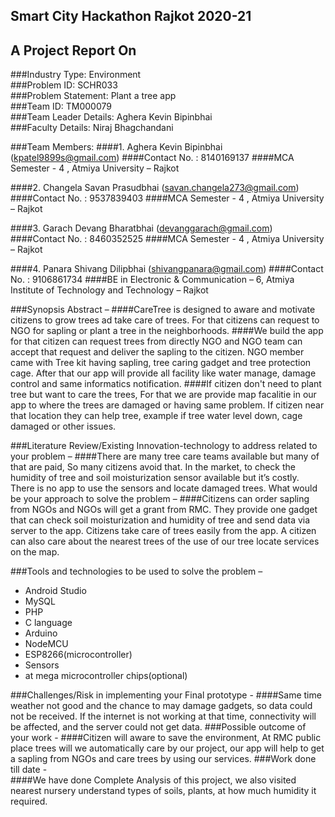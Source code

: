Smart City Hackathon Rajkot 2020-21
---

A Project Report On
---

###Industry Type: Environment  
###Problem ID:  SCHR033  			   
###Problem Statement: Plant a tree app  
###Team ID: TM000079  
###Team Leader Details: Aghera Kevin Bipinbhai  
###Faculty Details: Niraj Bhagchandani  

###Team Members:
####1.	Aghera Kevin Bipinbhai (kpatel9899s@gmail.com)
####Contact No. : 8140169137
####MCA Semester - 4 , Atmiya University – Rajkot

####2.	Changela Savan Prasudbhai (savan.changela273@gmail.com) 
####Contact No. : 9537839403
####MCA Semester - 4 , Atmiya University – Rajkot

####3.	Garach Devang Bharatbhai (devanggarach@gmail.com)
####Contact No. : 8460352525
####MCA Semester - 4 , Atmiya University – Rajkot

####4.	Panara Shivang Dilipbhai (shivangpanara@gmail.com)
####Contact No. : 9106861734
####BE in Electronic & Communication – 6, Atmiya Institute of Technology and Technology – Rajkot



###Synopsis Abstract –
####CareTree is designed to aware and motivate citizens to grow trees ad take care of trees. For that citizens can request to NGO for sapling or plant a tree in the neighborhoods.
####We build the app for that citizen can request trees from directly NGO and NGO team can accept that request and deliver the sapling to the citizen. 	NGO member came with Tree kit having sapling, tree caring gadget and tree protection cage. After that our app will provide all facility like water manage, damage control and same informatics notification.
####If citizen don't need to plant tree but want to care the trees, For that we are provide map facalitie in our app to where the trees are damaged or having same problem. If citizen near that location they can help tree, example if tree water level down, cage damaged or other issues.

###Literature Review/Existing Innovation-technology to address related to your problem –
####There are many tree care teams available but many of that are paid, So many citizens avoid that. In the market, to check the humidity of tree and soil moisturization sensor available but it’s costly. There is no app to use the sensors and locate damaged trees.
What would be your approach to solve the problem –
####Citizens can order sapling from NGOs and NGOs will get a grant from RMC. They provide one gadget that can check soil moisturization and humidity of tree and send data via server to the app. Citizens take care of trees easily from the app. A citizen can also care about the nearest trees of the use of our tree locate services on the map.

###Tools and technologies to be used to solve the problem –
*	Android Studio
*	MySQL
*	PHP
*	C language
*	Arduino
*	NodeMCU
*	ESP8266(microcontroller)
*	Sensors
*	at mega microcontroller chips(optional)

###Challenges/Risk in implementing your Final prototype - 
####Same time weather not good and the chance to may damage gadgets, so data could not be received. If the internet is not working at that time, connectivity will be affected, and the server could not get data.
###Possible outcome of your work - 
####Citizen will aware to save the environment, At RMC public place trees will we automatically care by our project, our app will help to get a sapling from NGOs and care trees by using our services.
###Work done till date - 	
####We have done Complete Analysis of this project, we also visited nearest nursery understand types of soils, plants, at how much humidity it required.



